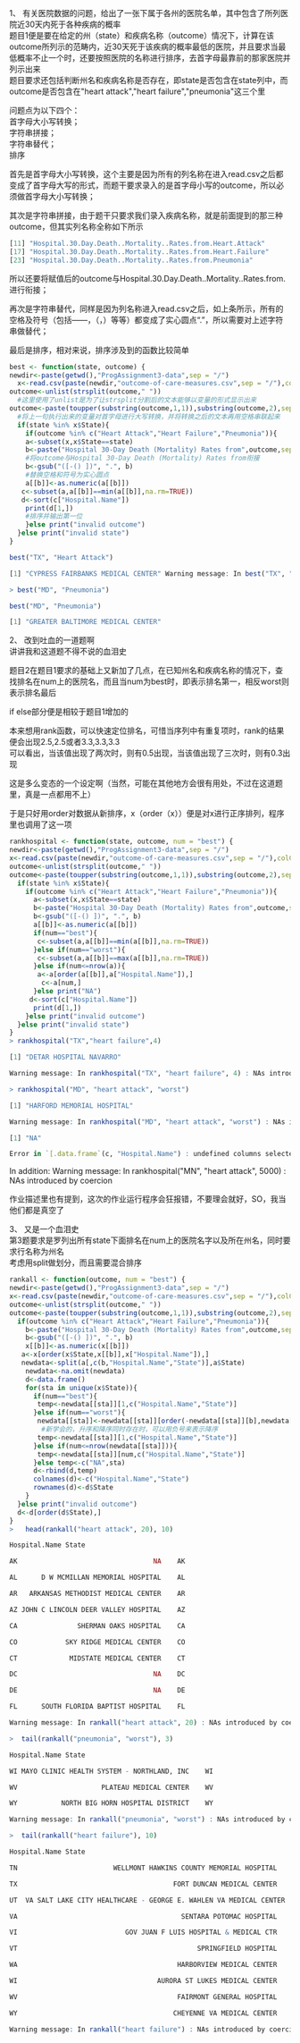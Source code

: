 1、
有关医院数据的问题，给出了一张下属于各州的医院名单，其中包含了所列医院近30天内死于各种疾病的概率  
题目1便是要在给定的州（state）和疾病名称（outcome）情况下，计算在该outcome所列示的范畴内，近30天死于该疾病的概率最低的医院，并且要求当最低概率不止一个时，还要按照医院的名称进行排序，去首字母最靠前的那家医院并列示出来  
题目要求还包括判断州名和疾病名称是否存在，即state是否包含在state列中，而outcome是否包含在"heart attack","heart failure","pneumonia"这三个里

问题点为以下四个：  
首字母大小写转换；  
字符串拼接；  
字符串替代；  
排序  

首先是首字母大小写转换，这个主要是因为所有的列名称在进入read.csv之后都变成了首字母大写的形式，而题干要求录入的是首字母小写的outcome，所以必须做首字母大小写转换；

其次是字符串拼接，由于题干只要求我们录入疾病名称，就是前面提到的那三种outcome，但其实列名称全称如下所示
```r
[11] "Hospital.30.Day.Death..Mortality..Rates.from.Heart.Attack"  
[17] "Hospital.30.Day.Death..Mortality..Rates.from.Heart.Failure"  
[23] "Hospital.30.Day.Death..Mortality..Rates.from.Pneumonia"      
```
所以还要将赋值后的outcome与Hospital.30.Day.Death..Mortality..Rates.from.进行衔接；

再次是字符串替代，同样是因为列名称进入read.csv之后，如上条所示，所有的空格及符号（包括——，（，）等等）都变成了实心圆点“.”，所以需要对上述字符串做替代；

最后是排序，相对来说，排序涉及到的函数比较简单
```r
best <- function(state, outcome) {
newdir<-paste(getwd(),"ProgAssignment3-data",sep = "/")
  x<-read.csv(paste(newdir,"outcome-of-care-measures.csv",sep = "/"),colClasses = "character")
outcome<-unlist(strsplit(outcome," "))
  #这里使用了unlist是为了让strsplit分割后的文本能够以变量的形式显示出来
outcome<-paste(toupper(substring(outcome,1,1)),substring(outcome,2),sep = "",collapse = " ")
  #将上一句执行出来的变量对首字母进行大写转换，并将转换之后的文本再用空格串联起来
  if(state %in% x$State){
    if(outcome %in% c("Heart Attack","Heart Failure","Pneumonia")){
    a<-subset(x,x$State==state)
    b<-paste("Hospital 30-Day Death (Mortality) Rates from",outcome,sep = " ")
    #将outcome与Hospital 30-Day Death (Mortality) Rates from衔接
    b<-gsub("([-() ])", ".", b)
    #替换空格和符号为实心圆点
    a[[b]]<-as.numeric(a[[b]])
   c<-subset(a,a[[b]]==min(a[[b]],na.rm=TRUE))
   d<-sort(c["Hospital.Name"])
    print(d[1,])
    #排序并输出第一位
    }else print("invalid outcome")
  }else print("invalid state")
}

best("TX", "Heart Attack")

[1] "CYPRESS FAIRBANKS MEDICAL CENTER" Warning message: In best("TX", "Heart Attack") : NAs introduced by coercion 报警是因为什么暂时还没想明白

> best("MD", "Pneumonia")

best("MD", "Pneumonia")

[1] "GREATER BALTIMORE MEDICAL CENTER"
```
2、
改到吐血的一道题啊  
讲讲我和这道题不得不说的血泪史

题目2在题目1要求的基础上又新加了几点，在已知州名和疾病名称的情况下，查找排名在num上的医院名，而且当num为best时，即表示排名第一，相反worst则表示排名最后

if else部分便是相较于题目1增加的

本来想用rank函数，可以快速定位排名，可惜当序列中有重复项时，rank的结果便会出现2.5,2.5或者3.3,3.3,3.3  
可以看出，当该值出现了两次时，则有0.5出现，当该值出现了三次时，则有0.3出现

这是多么变态的一个设定啊（当然，可能在其他地方会很有用处，不过在这道题里，真是一点都用不上）

于是只好用order对数据从新排序，x（order（x））便是对x进行正序排列，程序里也调用了这一项

```r
rankhospital <- function(state, outcome, num = "best") {
newdir<-paste(getwd(),"ProgAssignment3-data",sep = "/")
x<-read.csv(paste(newdir,"outcome-of-care-measures.csv",sep = "/"),colClasses = "character")
outcome<-unlist(strsplit(outcome," "))
outcome<-paste(toupper(substring(outcome,1,1)),substring(outcome,2),sep = "",collapse = " ")
  if(state %in% x$State){
    if(outcome %in% c("Heart Attack","Heart Failure","Pneumonia")){
      a<-subset(x,x$State==state)
      b<-paste("Hospital 30-Day Death (Mortality) Rates from",outcome,sep = " ")
      b<-gsub("([-() ])", ".", b)
      a[[b]]<-as.numeric(a[[b]])
      if(num=="best"){
       c<-subset(a,a[[b]]==min(a[[b]],na.rm=TRUE))
      }else if(num=="worst"){
       c<-subset(a,a[[b]]==max(a[[b]],na.rm=TRUE))
      }else if(num<=nrow(a)){
       a<-a[order(a[[b]],a["Hospital.Name"]),]
        c<-a[num,]
      }else print("NA")
     d<-sort(c["Hospital.Name"])
      print(d[1,])
    }else print("invalid outcome")
  }else print("invalid state")
}
> rankhospital("TX","heart failure",4) 

[1] "DETAR HOSPITAL NAVARRO" 

Warning message: In rankhospital("TX", "heart failure", 4) : NAs introduced by coercion

> rankhospital("MD", "heart attack", "worst") 

[1] "HARFORD MEMORIAL HOSPITAL" 

Warning message: In rankhospital("MD", "heart attack", "worst") : NAs introduced by coercion > rankhospital("MN", "heart attack", 5000) 

[1] "NA"

Error in `[.data.frame`(c, "Hospital.Name") : undefined columns selected

```


In addition: Warning message: In rankhospital("MN", "heart attack", 5000) : NAs introduced by coercion

作业描述里也有提到，这次的作业运行程序会狂报错，不要理会就好，SO，我当他们都是真空了

3、
又是一个血泪史  
第3题要求是罗列出所有state下面排名在num上的医院名字以及所在州名，同时要求行名称为州名  
考虑用split做划分，而且需要混合排序
```r
rankall <- function(outcome, num = "best") {
newdir<-paste(getwd(),"ProgAssignment3-data",sep = "/")
x<-read.csv(paste(newdir,"outcome-of-care-measures.csv",sep = "/"),colClasses = "character")
outcome<-unlist(strsplit(outcome," "))
outcome<-paste(toupper(substring(outcome,1,1)),substring(outcome,2),sep = "",collapse = " ")
  if(outcome %in% c("Heart Attack","Heart Failure","Pneumonia")){
    b<-paste("Hospital 30-Day Death (Mortality) Rates from",outcome,sep = " ")
    b<-gsub("([-() ])", ".", b)
    x[[b]]<-as.numeric(x[[b]])
   a<-x[order(x$State,x[[b]],x["Hospital.Name"]),]
   newdata<-split(a[,c(b,"Hospital.Name","State")],a$State)
    newdata<-na.omit(newdata)
    d<-data.frame()
    for(sta in unique(x$State)){
      if(num=="best"){
       temp<-newdata[[sta]][1,c("Hospital.Name","State")]
      }else if(num=="worst"){
       newdata[[sta]]<-newdata[[sta]][order(-newdata[[sta]][b],newdata[[sta]]["Hospital.Name"]),]
        #新学会的，升序和降序同时存在时，可以用负号来表示降序
       temp<-newdata[[sta]][1,c("Hospital.Name","State")]
      }else if(num<=nrow(newdata[[sta]])){
       temp<-newdata[[sta]][num,c("Hospital.Name","State")]
      }else temp<-c("NA",sta)
      d<-rbind(d,temp)
      colnames(d)<-c("Hospital.Name","State")
      rownames(d)<-d$State
    }
  }else print("invalid outcome")
  d<-d[order(d$State),]
}
>   head(rankall("heart attack", 20), 10)                          

Hospital.Name State

AK                                  NA    AK

AL      D W MCMILLAN MEMORIAL HOSPITAL    AL

AR   ARKANSAS METHODIST MEDICAL CENTER    AR

AZ JOHN C LINCOLN DEER VALLEY HOSPITAL    AZ

CA               SHERMAN OAKS HOSPITAL    CA

CO            SKY RIDGE MEDICAL CENTER    CO

CT             MIDSTATE MEDICAL CENTER    CT

DC                                  NA    DC

DE                                  NA    DE

FL      SOUTH FLORIDA BAPTIST HOSPITAL    FL

Warning message: In rankall("heart attack", 20) : NAs introduced by coercion

>  tail(rankall("pneumonia", "worst"), 3)                                 

Hospital.Name State

WI MAYO CLINIC HEALTH SYSTEM - NORTHLAND, INC    WI

WV                     PLATEAU MEDICAL CENTER    WV

WY           NORTH BIG HORN HOSPITAL DISTRICT    WY

Warning message: In rankall("pneumonia", "worst") : NAs introduced by coercion

>  tail(rankall("heart failure"), 10)                                                        

Hospital.Name State

TN                        WELLMONT HAWKINS COUNTY MEMORIAL HOSPITAL    TN

TX                                       FORT DUNCAN MEDICAL CENTER    TX

UT  VA SALT LAKE CITY HEALTHCARE - GEORGE E. WAHLEN VA MEDICAL CENTER  UT

VA                                         SENTARA POTOMAC HOSPITAL    VA

VI                           GOV JUAN F LUIS HOSPITAL & MEDICAL CTR    VI

VT                                             SPRINGFIELD HOSPITAL    VT

WA                                        HARBORVIEW MEDICAL CENTER    WA

WI                                   AURORA ST LUKES MEDICAL CENTER    WI

WV                                        FAIRMONT GENERAL HOSPITAL    WV

WY                                       CHEYENNE VA MEDICAL CENTER    WY

Warning message: In rankall("heart failure") : NAs introduced by coercion
```
